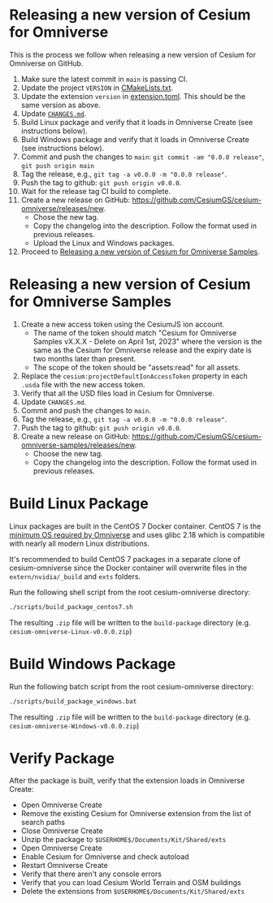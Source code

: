 # Releasing a new version of Cesium for Omniverse

This is the process we follow when releasing a new version of Cesium for Omniverse on GitHub.

1. Make sure the latest commit in `main` is passing CI.
2. Update the project `VERSION` in [CMakeLists.txt](../../CMakeLists.txt).
3. Update the extension `version` in [extension.toml](../../exts/cesium.omniverse/config/extension.toml). This should be the same version as above.
4. Update [`CHANGES.md`](../../exts/cesium.omniverse/doc/CHANGES.md).
5. Build Linux package and verify that it loads in Omniverse Create (see instructions below).
6. Build Windows package and verify that it loads in Omniverse Create (see instructions below).
7. Commit and push the changes to `main`: `git commit -am "0.0.0 release"`, `git push origin main`
8. Tag the release, e.g., `git tag -a v0.0.0 -m "0.0.0 release"`.
9. Push the tag to github: `git push origin v0.0.0`.
10. Wait for the release tag CI build to complete.
11. Create a new release on GitHub: https://github.com/CesiumGS/cesium-omniverse/releases/new.
    * Chose the new tag.
    * Copy the changelog into the description. Follow the format used in previous releases.
    * Upload the Linux and Windows packages.
12. Proceed to [Releasing a new version of Cesium for Omniverse Samples](#releasing-a-new-version-of-cesium-for-omniverse-samples).

# Releasing a new version of Cesium for Omniverse Samples

1. Create a new access token using the CesiumJS ion account.
    * The name of the token should match "Cesium for Omniverse Samples vX.X.X - Delete on April 1st, 2023" where the version is the same as the Cesium for Omniverse release and the expiry date is two months later than present.
    * The scope of the token should be "assets:read" for all assets.
2. Replace the `cesium:projectDefaultIonAccessToken` property in each `.usda` file with the new access token.
3. Verify that all the USD files load in Cesium for Omniverse.
4. Update `CHANGES.md`.
5. Commit and push the changes to `main`.
6. Tag the release, e.g., `git tag -a v0.0.0 -m "0.0.0 release"`.
7. Push the tag to github: `git push origin v0.0.0`.
8. Create a new release on GitHub: https://github.com/CesiumGS/cesium-omniverse-samples/releases/new.
    * Choose the new tag.
    * Copy the changelog into the description. Follow the format used in previous releases.

# Build Linux Package

Linux packages are built in the CentOS 7 Docker container. CentOS 7 is the [minimum OS required by Omniverse](https://docs.omniverse.nvidia.com/app_view/common/technical-requirements.html#suggested-minimums-by-product) and uses glibc 2.18 which is compatible with nearly all modern Linux distributions.

It's recommended to build CentOS 7 packages in a separate clone of cesium-omniverse since the Docker container will overwrite files in the `extern/nvidia/_build` and `exts` folders.

Run the following shell script from the root cesium-omniverse directory:

```sh
./scripts/build_package_centos7.sh
```

The resulting `.zip` file will be written to the `build-package` directory (e.g. `cesium-omniverse-Linux-v0.0.0.zip`)

# Build Windows Package

Run the following batch script from the root cesium-omniverse directory:

```sh
./scripts/build_package_windows.bat
```

The resulting `.zip` file will be written to the `build-package` directory (e.g. `cesium-omniverse-Windows-v0.0.0.zip`)

# Verify Package

After the package is built, verify that the extension loads in Omniverse Create:

* Open Omniverse Create
* Remove the existing Cesium for Omniverse extension from the list of search paths
* Close Omniverse Create
* Unzip the package to `$USERHOME$/Documents/Kit/Shared/exts`
* Open Omniverse Create
* Enable Cesium for Omniverse and check autoload
* Restart Omniverse Create
* Verify that there aren't any console errors
* Verify that you can load Cesium World Terrain and OSM buildings
* Delete the extensions from `$USERHOME$/Documents/Kit/Shared/exts`
